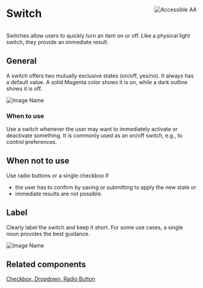 <div style="display: inline-flex; align-items: center; justify-content: space-between; width: 100%;">
    <h1>Switch</h1>
    <img src="assets/aa.png" alt="Accessible AA" />
</div>

Switches allow users to quickly turn an item on or off. Like a physical light switch, they provide an immediate result.

## General

A switch offers two mutually exclusive states (on/off, yes/no). It always has a default value. A solid Magenta color shows it is on, while a dark outline shows it is off.

![Image Name](assets/3_components/switch/switch.png)

### When to use

Use a switch whenever the user may want to immediately activate or deactivate something. It is commonly used as an on/off switch, e.g., to control preferences.

## When not to use

Use radio buttons or a single checkbox if

* the user has to confirm by saving or submitting to apply the new state or
* immediate results are not possible.

## Label

Clearly label the switch and keep it short. For some use cases, a single noun provides the best guidance.

![Image Name](assets/3_components/switch/switch_label.png)

## Related components

<a href="?path=/usage/components-checkbox--standard">Checkbox, </a>
<a href="?path=/usage/components-dropdown--standard">Dropdown, </a>
<a href="?path=/usage/components-radiobutton--standard">Radio Button</a>
